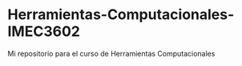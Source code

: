 # Herramientas-Computacionales-IMEC3602
Mi repositorio para el curso de Herramientas Computacionales
